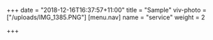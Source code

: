 +++
date = "2018-12-16T16:37:57+11:00"
title = "Sample"
viv-photo = ["/uploads/IMG_1385.PNG"]
[menu.nav]
name = "service"
weight = 2

+++
